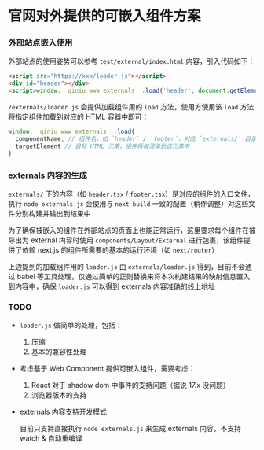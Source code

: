 # 官网对外提供的可嵌入组件方案

### 外部站点嵌入使用

外部站点的使用姿势可以参考 `test/external/index.html` 内容，引入代码如下：

```html
<script src="https://xxx/loader.js"></script>
<div id="header"></div>
<script>window.__qiniu_www_externals__.load('header', document.getElementById('header'))</script>
```

`/externals/loader.js` 会提供加载组件用的 `load` 方法，使用方使用该 `load` 方法将指定组件加载到对应的 HTML 容器中即可：

```ts
window.__qiniu_www_externals__.load(
  componentName, // 组件名，如 `header` / `footer`，对应 `externals/` 目录下的内容
  targetElement // 目标 HTML 元素，组件将被渲染到该元素中
)
```

### externals 内容的生成

`externals/` 下的内容（如 `header.tsx` / `footer.tsx`）是对应的组件的入口文件，执行 `node externals.js` 会使用与 `next build` 一致的配置（稍作调整）对这些文件分别构建并输出到结果中

为了确保被嵌入的组件在外部站点的页面上也能正常运行，这里要求每个组件在被导出为 external 内容时使用 `components/Layout/External` 进行包裹，该组件提供了依赖 next.js 的组件所需要的基本的运行环境（如 `next/router`）

上边提到的加载组件用的 `loader.js` 由 `externals/loader.js` 得到，目前不会通过 babel 等工具处理，仅通过简单的正则替换来将本次构建结果的映射信息置入到内容中，确保 `loader.js` 可以得到 externals 内容准确的线上地址

### TODO

* `loader.js` 做简单的处理，包括：

    1. 压缩
    2. 基本的兼容性处理

* 考虑基于 Web Component 提供可嵌入组件，需要考虑：

    1. React 对于 shadow dom 中事件的支持问题（据说 17.x 没问题）
    2. 浏览器版本的支持

* externals 内容支持开发模式

    目前只支持直接执行 `node externals.js` 来生成 externals 内容，不支持 watch & 自动重编译
